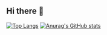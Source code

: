 ## Hi there 👋
[![Top Langs](https://github-readme-stats.vercel.app/api/top-langs/?username=DMLen)](https://github.com/anuraghazra/github-readme-stats)
[![Anurag's GitHub stats](https://github-readme-stats.vercel.app/api?username=DMLen)](https://github.com/anuraghazra/github-readme-stats)



<!--
**DMLen/DMLen** is a ✨ _special_ ✨ repository because its `README.md` (this file) appears on your GitHub profile.

Here are some ideas to get you started:

- 🔭 I’m currently working on ...
- 🌱 I’m currently learning ...
- 👯 I’m looking to collaborate on ...
- 🤔 I’m looking for help with ...
- 💬 Ask me about ...
- 📫 How to reach me: ...
- 😄 Pronouns: ...
- ⚡ Fun fact: ...
-->
